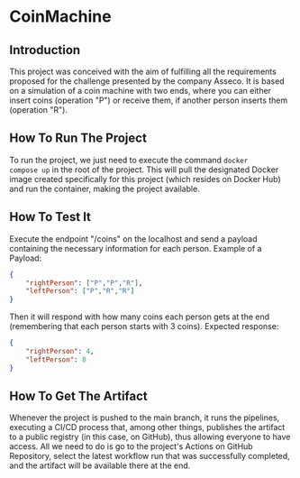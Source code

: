 # CoinMachine

## Introduction

This project was conceived with the aim of fulfilling all the requirements proposed for the challenge presented by the company Asseco. It is based on a simulation of a coin machine with two ends, where you can either insert coins (operation "P") or receive them, if another person inserts them (operation "R").


## How To Run The Project

To run the project, we just need to execute the command <code>docker compose up</code> in the root of the project. This will pull the designated Docker image created specifically for this project (which resides on Docker Hub) and run the container, making the project available. 

## How To Test It

Execute the endpoint "/coins" on the localhost and send a payload containing the necessary information for each person.
Example of a Payload:
```json
{
    "rightPerson": ["P","P","R"],
    "leftPerson": ["P","R","R"]
}
```
Then it will respond with how many coins each person gets at the end (remembering that each person starts with 3 coins).
Expected response:
```json
{
    "rightPerson": 4,
    "leftPerson": 8
}
```

## How To Get The Artifact

Whenever the project is pushed to the main branch, it runs the pipelines, executing a CI/CD process that, among other things, publishes the artifact to a public registry (in this case, on GitHub), thus allowing everyone to have access. All we need to do is go to the project's Actions on GitHub Repository, select the latest workflow run that was successfully completed, and the artifact will be available there at the end.